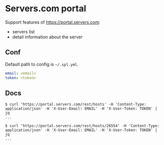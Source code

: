 # Servers.com portal

Support features of https://portal.servers.com:

- servers list
- detail information about the server

## Conf

Default path to config is `~/.spl.yml`.

```yaml
email: <email>
token: <token>
```

## Docs

```
$ curl 'https://portal.servers.com/rest/hosts' -H 'Content-Type: application/json' -H 'X-User-Email: EMAIL' -H 'X-User-Token: TOKEN' | jq
...

$ curl 'https://portal.servers.com/rest/hosts/26554' -H 'Content-Type: application/json' -H 'X-User-Email: EMAIL' -H 'X-User-Token: TOKEN' | jq
...
```
